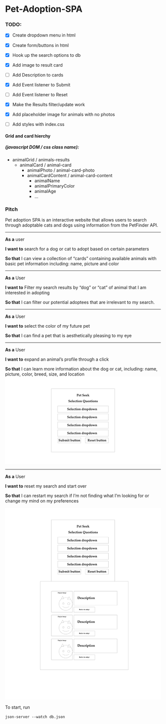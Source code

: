 # Pet-Adoption-SPA


### TODO:
- [x] Create dropdown menu in html
- [x] Create form/buttons in html
- [x] Hook up the search options to db
- [x] Add image to result card
- [ ] Add Description to cards
- [x] Add Event listener to Submit
- [ ] Add Event listener to Reset
- [x] Make the Results filter/update work
- [x] Add placeholder image for animals with no photos
- [ ] Add styles with index.css


#### Grid and card hierchy
##### (javascript DOM / css class name): 
- animalGrid / animals-results
  - animalCard / animal-card
    - animalPhoto / animal-card-photo
    - animalCardContent / animal-card-content
      - animalName 
      - animalPrimaryColor 
      - animalAge
      - ... 



### Pitch

Pet adoption SPA is an interactive website that allows users to search through adoptable cats and dogs using information from the PetFinder API.

---

**As a** user 

**I want to** search for a dog or cat to adopt based on certain parameters

**So that** I can view a collection of  “cards” containing available animals with basic pet information including: name, picture and color

---

**As a** User

**I want to** Filter my search results by “dog” or “cat” of animal that I am interested in adopting

**So that** I can filter our potential adoptees that are irrelevant to my search.

---

**As a** User

**I want to** select the color of my future pet

**So that** I can find a pet that is aesthetically pleasing to my eye

---

**As a** User

**I want to** expand an animal’s profile through a click

**So that** I can learn more information about the dog or cat, including: name, picture, color,  breed, size, and location
![Alt text](./assets/wireframe/Search.png)

---

**As a** User

**I want to** reset my search and start over

**So that** I can restart my search if I’m not finding what I’m looking for or change my mind on my preferences

![Alt text](./assets/wireframe/Results.png)


To start, run 
``` 
json-server --watch db.json 
```



